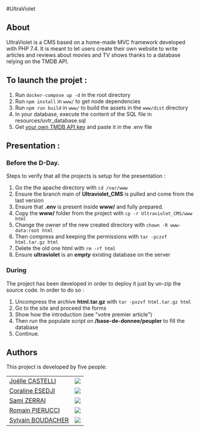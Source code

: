 #UltraViolet

## About

UltraViolet is a CMS based on a home-made MVC framework developed with PHP 7.4.
It is meant to let users create their own website to write articles and reviews about movies and TV shows thanks to
a database relying on the TMDB API.

## To launch the projet :

1. Run `docker-compose up -d` in the root directory
2. Run `npm install` in `www/` to get node dependencies
3. Run `npm run build` in `www/` to build the assets in the `www/dist` directory
4. In your database, execute the content of the SQL file in resources/uvtr_database.sql
5. Get [your own TMDB API key](https://developers.themoviedb.org/3/getting-started/introduction) and paste it in the .env file

## Presentation :

### Before the D-Day.

Steps to verify that all the projects is setup for the presentation :

1. Go the the apache directory with `cd /var/www`
2. Ensure the branch main of **Ultraviolet_CMS** is pulled and come from the last version
3. Ensure that **.env** is present inside **www/** and fully prepared.
4. Copy the **www/** folder from the project with `cp -r Ultraviolet_CMS/www html`
5. Change the owner of the new created directory with `chown -R www-data:root html`
6. Then compress and keeping the permissions with `tar -pczvf html.tar.gz html`
7. Delete the old one html with `rm -rf html`
8. Ensure **ultraviolet** is an **_empty_** existing database on the server

### During

The project has been developed in order to deploy it just by un-zip the source code.
In order to do so :

1. Uncompress the archive **html.tar.gz** with `tar -pxzvf html.tar.gz html`
2. Go to the site and proceed the forms
3. Show how the introduction (see "votre premier article")
4. Then run the populate script on **/base-de-donnee/peupler** to fill the database
5. Continue.

## Authors

This project is developed by five people:

|                                                      |                                                             |
| ---------------------------------------------------- | :---------------------------------------------------------: |
| [Joëlle CASTELLI](https://github.com/JoelleCastelli) | ![](https://img.shields.io/github/followers/JoelleCastelli) |
| [Coraline ESEDJI](https://github.com/coco-as-co)     |   ![](https://img.shields.io/github/followers/coco-as-co)   |
| [Sami ZERRAI](https://github.com/SamiZerrai)         |   ![](https://img.shields.io/github/followers/SamiZerrai)   |
| [Romain PIERUCCI](https://github.com/Norudah)        |    ![](https://img.shields.io/github/followers/Norudah)     |
| [Sylvain BOUDACHER](https://github.com/sulycate)     |    ![](https://img.shields.io/github/followers/sulycate)    |
